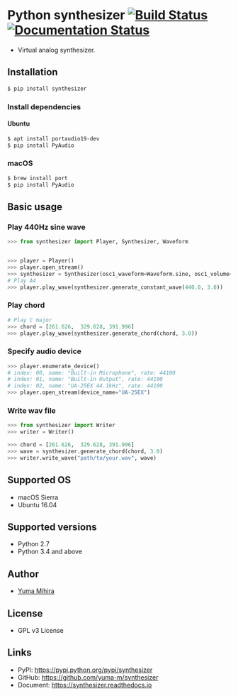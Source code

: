 # Python synthesizer [![Build Status](https://travis-ci.org/yuma-m/synthesizer.svg?branch=master)](https://travis-ci.org/yuma-m/synthesizer) [![Documentation Status](https://readthedocs.org/projects/synthesizer/badge/?version=latest)](http://synthesizer.readthedocs.io/en/latest/?badge=latest)


- Virtual analog synthesizer. 

## Installation

```bash
$ pip install synthesizer
```

### Install dependencies

#### Ubuntu

```bash
$ apt install portaudio19-dev
$ pip install PyAudio
```

### macOS

```bash
$ brew install port
$ pip install PyAudio
```

## Basic usage

### Play 440Hz sine wave

```python
>>> from synthesizer import Player, Synthesizer, Waveform


>>> player = Player()
>>> player.open_stream()
>>> synthesizer = Synthesizer(osc1_waveform=Waveform.sine, osc1_volume=1.0, use_osc2=False)
# Play A4
>>> player.play_wave(synthesizer.generate_constant_wave(440.0, 3.0))
```

### Play chord

```python
# Play C major
>>> chord = [261.626,  329.628, 391.996]
>>> player.play_wave(synthesizer.generate_chord(chord, 3.0))
```

### Specify audio device

```python
>>> player.enumerate_device()
# index: 00, name: "Built-in Microphone", rate: 44100
# index: 01, name: "Built-in Output", rate: 44100
# index: 02, name: "UA-25EX 44.1kHz", rate: 44100
>>> player.open_stream(device_name="UA-25EX")
```

### Write wav file

```python
>>> from synthesizer import Writer
>>> writer = Writer()

>>> chord = [261.626,  329.628, 391.996]
>>> wave = synthesizer.generate_chord(chord, 3.0)
>>> writer.write_wave("path/to/your.wav", wave)
```

## Supported OS

- macOS Sierra
- Ubuntu 16.04

## Supported versions

- Python 2.7
- Python 3.4 and above

## Author

- [Yuma Mihira](http://yurax2.com/)

## License

- GPL v3 License

## Links

- PyPI: https://pypi.python.org/pypi/synthesizer
- GitHub: https://github.com/yuma-m/synthesizer
- Document: https://synthesizer.readthedocs.io

